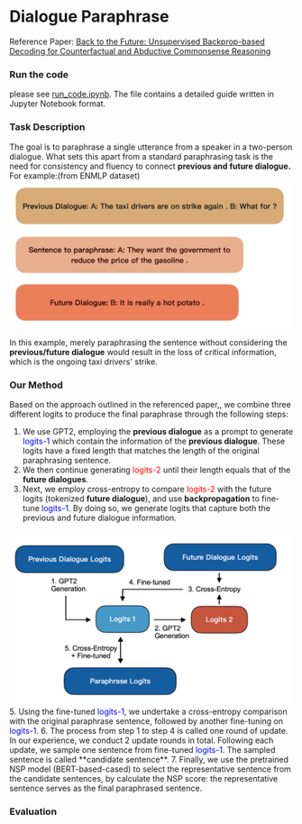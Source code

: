 # Dialogue Paraphrase

Reference Paper: [Back to the Future: Unsupervised Backprop-based Decoding for Counterfactual and Abductive Commonsense Reasoning](https://arxiv.org/pdf/2010.05906.pdf)

### Run the code
please see [run_code.ipynb](https://github.com/Rex-Shih/Dialogue_paraphrase/blob/main/run_code.ipynb). The file contains a detailed guide written in Jupyter Notebook format.

### Task Description

The goal is to paraphrase a single utterance from a speaker in a two-person dialogue. What sets this apart from a standard paraphrasing task is the need for consistency and fluency to connect **previous and future dialogue.**  
For example:(from ENMLP dataset)  
<img src="https://github.com/Rex-Shih/Dialogue_paraphrase/blob/main/assets/paraphrase_example.png" alt="paraphrase example" width="500"/>

In this example, merely paraphrasing the sentence without considering the **previous/future dialogue** would result in the loss of critical information, which is the ongoing taxi drivers' strike.

### Our Method
Based on the approach outlined in the referenced paper,, we combine three different logits to produce the final paraphrase through the following steps:  
1. We use GPT2, employing the **previous dialogue** as a prompt to generate <span style="color:blue">logits-1</span> which contain the information of the **previous dialogue**. These logits have a fixed length that matches the length of the original paraphrasing sentence.
2. We then continue generating <span style="color:red">logits-2</span> until their length equals that of the **future dialogues**.
3. Next, we employ cross-entropy to compare <span style="color:red">logits-2</span> with the future logits (tokenized **future dialogue**), and use **backpropagation** to fine-tune <span style="color:blue">logits-1</span>. By doing so, we generate logits that capture both the previous and future dialogue information.  
<img src="https://github.com/Rex-Shih/Dialogue_paraphrase/blob/main/assets/model_diagram.png" alt="model Diagram"/>
5. Using the fine-tuned <span style="color:blue">logits-1</span>, we undertake a cross-entropy comparison with the original paraphrase sentence, followed by another fine-tuning on <span style="color:blue">logits-1</span>.
6. The process from step 1 to step 4 is called one round of update. In our experience, we conduct 2 update rounds in total. Following each update, we sample one sentence from fine-tuned <span style="color:blue">logits-1</span>. The sampled sentence is called **candidate sentence**.
7. Finally, we use the pretrained NSP model (BERT-based-cased) to select the representative sentence from the candidate sentences, by calculate the NSP score:  
the representative sentence serves as the final paraphrased sentence.

### Evaluation





